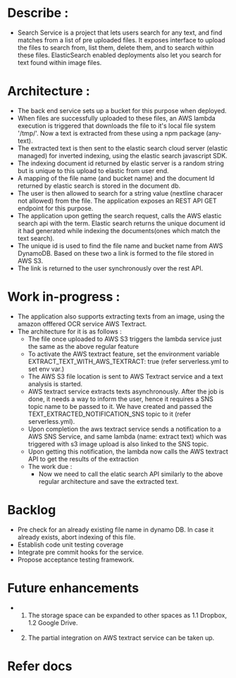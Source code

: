 # Describe :
- Search Service is a project that lets users search for any text, and find matches from a list of pre uploaded files. It exposes interface to upload the files to search from, list them, delete them, and to search within these files. ElasticSearch enabled deployments also let you search for text found within image files.


# Architecture : 
- The back end service sets up a bucket for this purpose when deployed.
- When files are successfully uploaded to these files, an AWS lambda execution is triggered that downloads the file to it's local file system '/tmp/'. Now a text is extracted from these using a npm package (any-text). 
- The extracted text is then sent to the elastic search cloud server (elastic managed) for inverted indexing, using the elastic search javascript SDK.
- The indexing document id returned by elastic server is a random string but is unique to this upload to elastic from user end.
- A mapping of the file name (and bucket name) and the document Id returned by elastic search is stored in the document db.
- The user is then allowed to search for a string value (nextline characer not allowed) from the file. The application exposes an REST API GET endpoint for this purpose.
- The application upon getting the search request, calls the AWS elastic search api with the term. Elastic search returns the unique document id it had generated while indexing the documents(ones which match the text search).
- The unique id is used to find the file name and bucket name from AWS DynamoDB. Based on these two a link is formed to the file stored in AWS S3.
- The link is returned to the user synchronously over the rest API.

# Work in-progress :
- The application also supports extracting texts from an image, using the amazon offfered OCR service AWS Textract.
- The architecture for it is as follows :
    - The file once uploaded to AWS S3 triggers the lambda service just the same as the above regular feature
    - To activate the AWS textract feature, set the environment variable EXTRACT_TEXT_WITH_AWS_TEXTRACT: true (refer serverless.yml to set env var.)
    - The AWS S3 file location is sent to AWS Textract service and a text analysis is started.
    - AWS textract service extracts texts asynchronously. After the job is done, it needs a way to inform the user, hence it requires a SNS topic name to be passed to it. We have created and passed the TEXT_EXTRACTED_NOTIFICATION_SNS topic to it (refer serverless.yml).
    - Upon completion the aws textract service sends a notification to a AWS SNS Service, and same lambda (name: extract text) which was triggered with s3 image upload is also linked to the SNS topic.
    - Upon getting this notification, the lambda now calls the AWS textract API to get the results of the extraction
    - The work due :
        - Now we need to call the elatic search API similarly to the above regular architecture and save the extracted text.
# Backlog
- Pre check for an already existing file name in dynamo DB. In case it already exists, abort indexing of this file.
- Establish code unit testing coverage
- Integrate pre commit hooks for the service.
- Propose acceptance testing framework.
# Future enhancements
- 1. The storage space can be expanded to other spaces as 1.1 Dropbox, 1.2 Google Drive.
- 2. The partial integration on AWS textract service can be taken up.


# Refer docs
